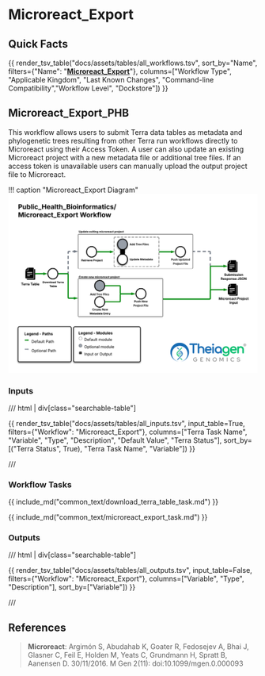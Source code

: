 # Microreact_Export

## Quick Facts

{{ render_tsv_table("docs/assets/tables/all_workflows.tsv", sort_by="Name", filters={"Name": "[**Microreact_Export**](../workflows/data_export/microreact_export.md)"}, columns=["Workflow Type", "Applicable Kingdom", "Last Known Changes", "Command-line Compatibility","Workflow Level", "Dockstore"]) }}

## Microreact_Export_PHB

This workflow allows users to submit Terra data tables as metadata and phylogenetic trees resulting from other Terra run workflows directly to Microreact using their Access Token. A user can also update an existing Microreact project with a new metadata file or additional tree files. If an access token is unavailable users can manually upload the output project file to Microreact.   

!!! caption "Microreact_Export Diagram"
    ![Microreact_Export Workflow Diagram](../../assets/figures/Microreact_Export.png)

### Inputs

/// html | div[class="searchable-table"]

{{ render_tsv_table("docs/assets/tables/all_inputs.tsv", input_table=True, filters={"Workflow": 
"Microreact_Export"}, columns=["Terra Task Name", "Variable", "Type", "Description", "Default Value", "Terra Status"], sort_by=[("Terra Status", True), "Terra Task Name", "Variable"]) }}

///

### Workflow Tasks

{{ include_md("common_text/download_terra_table_task.md") }}

{{ include_md("common_text/microreact_export_task.md") }}

### Outputs

/// html | div[class="searchable-table"]

{{ render_tsv_table("docs/assets/tables/all_outputs.tsv", input_table=False, filters={"Workflow": "Microreact_Export"}, columns=["Variable", "Type", "Description"], sort_by=["Variable"]) }}

///

## References

> **Microreact**: Argimón S, Abudahab K, Goater R, Fedosejev A, Bhai J, Glasner C, Feil E, Holden M, Yeats C, Grundmann H, Spratt B, Aanensen D. 30/11/2016. M Gen 2(11): doi:10.1099/mgen.0.000093

